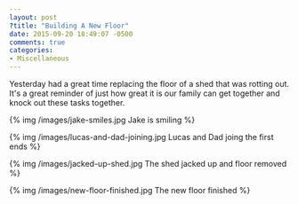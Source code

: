 ```yaml
---
layout: post
?title: "Building A New Floor"
date: 2015-09-20 18:49:07 -0500
comments: true
categories: 
- Miscellaneous
---
```

Yesterday had a great time replacing the floor of a shed that was rotting out.
It's a great reminder of just how great it is our family can get together and
knock out these tasks together.

<!-- more -->

{% img /images/jake-smiles.jpg Jake is smiling %}

{% img /images/lucas-and-dad-joining.jpg Lucas and Dad joing the first ends %}

{% img /images/jacked-up-shed.jpg The shed jacked up and floor removed %}

{% img /images/new-floor-finished.jpg The new floor finished %}
